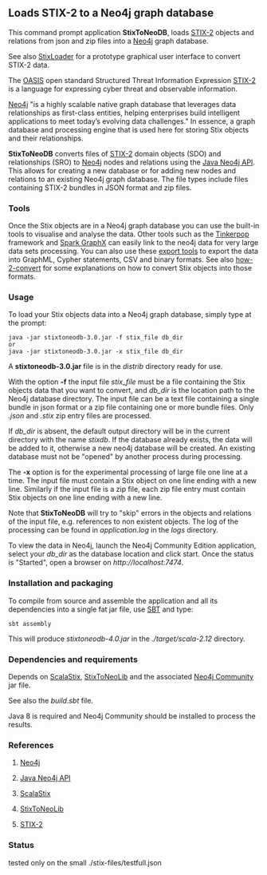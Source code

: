 ## Loads STIX-2 to a Neo4j graph database

This command prompt application **StixToNeoDB**, loads [STIX-2](https://oasis-open.github.io/cti-documentation/) 
objects and relations from json and zip files into a [Neo4j](https://neo4j.com/) graph database. 

See also [StixLoader](https://github.com/workingDog/stixloader) for a prototype graphical user interface 
to convert STIX-2 data.

The [OASIS](https://www.oasis-open.org/) open standard Structured Threat Information Expression [STIX-2](https://oasis-open.github.io/cti-documentation/) 
is a language for expressing cyber threat and observable information.

[Neo4j](https://neo4j.com/) "is a highly scalable native graph database that leverages data 
relationships as first-class entities, helping enterprises build intelligent applications 
to meet today’s evolving data challenges."
In essence, a graph database and processing engine that is used here for storing Stix objects 
and their relationships.
 
**StixToNeoDB** converts files of [STIX-2](https://oasis-open.github.io/cti-documentation/) 
domain objects (SDO) and relationships (SRO) to [Neo4j](https://neo4j.com/) nodes and relations 
using the [Java Neo4j API](https://neo4j.com/docs/java-reference/current/javadocs/). 
This allows for creating a new database or for adding new nodes and relations to 
an existing Neo4j graph database. The file types include files containing 
 STIX-2 bundles in JSON format and zip files.
      
### Tools  
       
Once the Stix objects are in a Neo4j graph database you can use the built-in tools to visualise and 
analyse the data. Other tools such as the [Tinkerpop](http://tinkerpop.apache.org/) framework and [Spark GraphX](https://spark.apache.org/graphx/) 
can easily link to the neo4j data for very large data sets processing. 
You can also use these [export tools](https://github.com/jexp/neo4j-shell-tools) to export the data into GraphML, Cypher statements, CSV and binary formats. See also 
[how-2-convert](how-2-convert.md) for some explanations on how to convert Stix objects into those formats.         
     
### Usage

To load your Stix objects data into a Neo4j graph database, simply type at the prompt:
 
    java -jar stixtoneodb-3.0.jar -f stix_file db_dir
    or
    java -jar stixtoneodb-3.0.jar -x stix_file db_dir
 
A **stixtoneodb-3.0.jar** file is in the *distrib* directory ready for use.

With the option **-f** the input file *stix_file* must be a file containing the Stix objects data that you want to convert, 
and *db_dir* is the location path to the Neo4j database directory.
The input file can be a text file containing a single bundle in json format or a zip file containing one or more 
bundle files. Only *.json* and *.stix* zip entry files are processed.

If *db_dir* is absent, the default output directory will be in the current directory with the name *stixdb*. 
If the database already exists, the data will be added to it, otherwise a new neo4j database will be created. 
An existing database must not be "opened" by another process during processing. 

The **-x** option is for the experimental processing of large file one line at a time.
The input file must contain a Stix object on one line 
ending with a new line. Similarly if the input file is a zip file, each zip file entry must 
contain Stix objects on one line ending with a new line. 

Note that **StixToNeoDB** will try to "skip" errors in the objects and relations of the input file, 
e.g. references to non existent objects. The log of the processing can be found in *application.log* 
in the *logs* directory.

To view the data in Neo4j, launch the Neo4j Community Edition application, select your *db_dir* as the database 
location and click start. Once the status is "Started", open a browser on *http://localhost:7474*. 

### Installation and packaging

To compile from source and assemble the application and all its dependencies into a single fat jar file, use [SBT](http://www.scala-sbt.org/) and type:

    sbt assembly

This will produce *stixtoneodb-4.0.jar* in the *./target/scala-2.12* directory.
     
### Dependencies and requirements

Depends on [ScalaStix](https://github.com/workingDog/scalastix), [StixToNeoLib](https://github.com/workingDog/StixToNeoLib) and 
the associated [Neo4j Community](https://mvnrepository.com/artifact/org.neo4j/neo4j) jar file.

See also the *build.sbt* file.

Java 8 is required and Neo4j Community should be installed to process the results.
               
### References
 
1) [Neo4j](https://neo4j.com/)

2) [Java Neo4j API](https://neo4j.com/docs/java-reference/current/javadocs/)

3) [ScalaStix](https://github.com/workingDog/scalastix)

4) [StixToNeoLib](https://github.com/workingDog/StixToNeoLib)

5) [STIX-2](https://oasis-open.github.io/cti-documentation/)


### Status

tested only on the small ./stix-files/testfull.json



